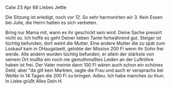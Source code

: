  Calw 23 Apr 68
Liebes Jettle

Die Sitzung ist erledigt, noch vor 12. So sehr harmonirten wir 3. Kein Essen bei Julie, die Herrn hatten es sich verbeten.

Bring nur Mama mit, wann es ihr geschickt sein wird. Deine Sache pressirt nicht so. Ich hoffe es geht Deiner lieben Tante fortwährend gut. 
Steiger ist tüchtig befunden, dort weint die Mutter. Eine andere Mutter die zu spät zum Loskauf kam in OHaugstaett, gelobte der Mission 200 Fl wenn ihr Sohn frei werde. Alle andern wurden tüchtig befunden, er allein der stärkste von seinem Ort mußte ein noch nie gemuthmaßtes Leiden an der Luftröhre haben ist frei. Der Vater meinte dann 100 Fl wären auch schon ein schönes Geld; aber "da gilt kein Markten, sagte die Frau und auch er versprachs bei Weitbr in 14 Tagen die 200 Fl zu bringen. Adieu. Ich habe manches zu thun. In Liebe grüßt Alles
 Dein H.
